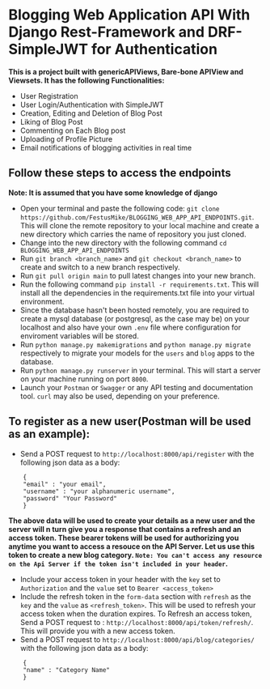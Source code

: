 # Blogging Web Application API With Django Rest-Framework and DRF-SimpleJWT for Authentication

**This is a project built with genericAPIViews, Bare-bone APIView and Viewsets. It has the following Functionalities:**
- User Registration
- User Login/Authentication with SimpleJWT
- Creation, Editing and Deletion of Blog Post
- Liking of Blog Post 
- Commenting on Each Blog post
- Uploading of Profile Picture
- Email notifications of blogging activities in real time

## Follow these steps to access the endpoints
**Note: It is assumed that you have some knowledge of django**
- Open your terminal and paste the following code: `git clone https://github.com/FestusMike/BLOGGING_WEB_APP_API_ENDPOINTS.git`. This will clone the remote repository to your local machine and create a new directory which carries the name of repository you just cloned.
- Change into the new directory with the following command `cd BLOGGING_WEB_APP_API_ENDPOINTS`
- Run `git branch <branch_name>` and `git checkout <branch_name>` to create and switch to a new branch respectively.
- Run `git pull origin main` to pull latest changes into your new branch.
- Run the following command `pip install -r requirements.txt`. This will install all the dependencies in the requirements.txt file into your virtual environment.
- Since the database hasn't been hosted remotely, you are required to create a mysql database (or postgresql, as the case may be) on your localhost and also have your own `.env` file where configuration for enviroment variables will be stored. 
- Run `python manage.py makemigrations` and `python manage.py migrate` respectively to migrate your models for the `users` and `blog` apps to the database.
- Run `python manage.py runserver` in your terminal. This will start a server on your machine running on port `8000`.
- Launch your `Postman` or `Swagger` or any API testing and documentation tool. `curl` may also be used, depending on your preference.

## To register as a new user(Postman will be used as an example):

- Send a POST request to `http://localhost:8000/api/register` with the following json data as a body: 
``` 
    {
    "email" : "your email",
    "username" : "your alphanumeric username",
    "password" "Your Password"
    }
```
**The above data will be used to create your details as a new user and the server will n turn give you a response that contains a refresh and an access token. These bearer tokens will be used for authorizing you anytime you want to access a resouce on the API Server. Let us use this token to create a new blog category. `Note: You can't access any resource on the Api Server if the token isn't included in your header`.**
- Include your access token in your header with the `key` set to `Authorization` and the `value` set to `Bearer <access_token>`
- Include the refresh token in the `form-data` section with `refresh` as the `key` and the `value` as `<refresh_token>`. This will be used to refresh your access token when the duration expires. To Refresh an access token, Send a POST request to : `http://localhost:8000/api/token/refresh/`. This will provide you with a new access token.
- Send a POST request to `http://localhost:8000/api/blog/categories/` with the following json data as a body:
``` 
    {
    "name" : "Category Name"
    }
```


